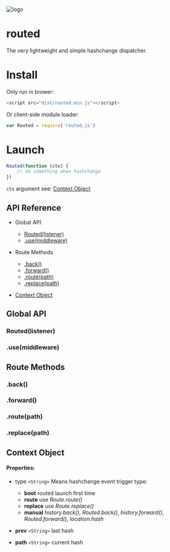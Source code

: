 ![logo](http://switer.qiniudn.com/crossroads.png)
# routed
The very lightweight and simple hashchange dispatcher.

# Install
Only run in brower:

```js
<script src="dist/routed.min.js"></script>
```
Or client-side module loader:

```js
var Routed = require('routed.js')
```

# Launch

```js
Routed(function (ctx) {
    // do something when hashchange
})
```

`ctx` argument see: [Context Object](#contextobject)


## API Reference

- Global API
    - [Routed(listener)](#Routedlistener)
    - [.use(middleware)](usemiddleware)

- Route Methods
    - [.back()]()
    - [.forward()]()
    - [.route(path)]()
    - [.replace(path)]()

- [Context Object](#contextobject)


## Global API

### Routed(listener)

### .use(middleware)

## Route Methods

### .back()

### .forward()

### .route(path)

### .replace(path)


## Context Object

#### Properties:

- type `<String>` Means hashchange event trigger type:
    - **boot**  routed launch first time
    - **route** use *Route.route()*
    - **replace** use *Route.replace()*
    - **manual** *history.back()*, *Routed.back()*, *history.forward()*, *Routed.forward()*, *location.hash*

- **prev** `<String>` last hash
- **path** `<String>` current hash
